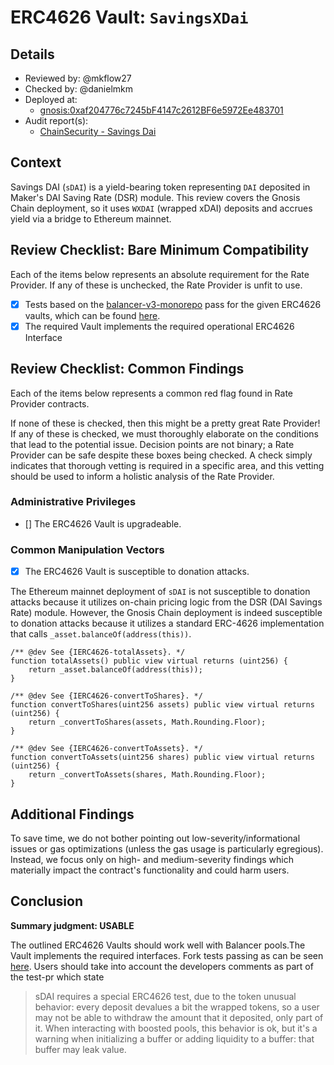 # ERC4626 Vault: `SavingsXDai`

## Details
- Reviewed by: @mkflow27
- Checked by: @danielmkm
- Deployed at:
    - [gnosis:0xaf204776c7245bF4147c2612BF6e5972Ee483701](https://gnosisscan.io/address/0xaf204776c7245bf4147c2612bf6e5972ee483701)
- Audit report(s):
    - [ChainSecurity - Savings Dai](https://github.com/makerdao/sdai/blob/0377fa3a3e8af846f7511fb7cfe18c2e276e9dfa/audits/ChainSecurity_Oazo_Apps_Limited_Savings_Dai_audit_1.pdf)

## Context
Savings DAI (`sDAI`) is a yield-bearing token representing `DAI` deposited in Maker's DAI Saving Rate (DSR) module. This review covers the Gnosis Chain deployment, so it uses `WXDAI` (wrapped xDAI) deposits and accrues yield via a bridge to Ethereum mainnet.
## Review Checklist: Bare Minimum Compatibility
Each of the items below represents an absolute requirement for the Rate Provider. If any of these is unchecked, the Rate Provider is unfit to use.

- [x] Tests based on the [balancer-v3-monorepo](https://github.com/balancer/balancer-v3-monorepo/tree/main/pkg/vault/test/foundry/fork) pass for the given ERC4626 vaults, which can be found [here](https://github.com/balancer/balancer-v3-erc4626-tests/tree/main/test).
- [x] The required Vault implements the required operational ERC4626 Interface

## Review Checklist: Common Findings
Each of the items below represents a common red flag found in Rate Provider contracts.

If none of these is checked, then this might be a pretty great Rate Provider! If any of these is checked, we must thoroughly elaborate on the conditions that lead to the potential issue. Decision points are not binary; a Rate Provider can be safe despite these boxes being checked. A check simply indicates that thorough vetting is required in a specific area, and this vetting should be used to inform a holistic analysis of the Rate Provider.

### Administrative Privileges
- [] The ERC4626 Vault is upgradeable. 

### Common Manipulation Vectors
- [x] The ERC4626 Vault is susceptible to donation attacks.

The Ethereum mainnet deployment of `sDAI` is not susceptible to donation attacks because it utilizes on-chain pricing logic from the DSR (DAI Savings Rate) module. However, the Gnosis Chain deployment is indeed susceptible to donation attacks because it utilizes a standard ERC-4626 implementation that calls `_asset.balanceOf(address(this))`.

```solidity
/** @dev See {IERC4626-totalAssets}. */
function totalAssets() public view virtual returns (uint256) {
    return _asset.balanceOf(address(this));
}

/** @dev See {IERC4626-convertToShares}. */
function convertToShares(uint256 assets) public view virtual returns (uint256) {
    return _convertToShares(assets, Math.Rounding.Floor);
}

/** @dev See {IERC4626-convertToAssets}. */
function convertToAssets(uint256 shares) public view virtual returns (uint256) {
    return _convertToAssets(shares, Math.Rounding.Floor);
}
```

## Additional Findings
To save time, we do not bother pointing out low-severity/informational issues or gas optimizations (unless the gas usage is particularly egregious). Instead, we focus only on high- and medium-severity findings which materially impact the contract's functionality and could harm users.

## Conclusion
**Summary judgment: USABLE**

The outlined ERC4626 Vaults should work well with Balancer pools.The Vault implements the required interfaces. Fork tests passing as can be seen [here](https://github.com/balancer/balancer-v3-erc4626-tests/blob/main/test/gnosis/ERC4626GnosisSDai.t.sol). Users should take into account the developers comments as part of the test-pr which state
> sDAI requires a special ERC4626 test, due to the token unusual behavior: every deposit devalues a bit the wrapped tokens, so a user may not be able to withdraw the amount that it deposited, only part of it. When interacting with boosted pools, this behavior is ok, but it's a warning when initializing a buffer or adding liquidity to a buffer: that buffer may leak value.
